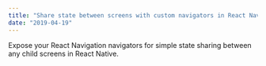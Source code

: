 ```yaml
---
title: "Share state between screens with custom navigators in React Navigation"
date: "2019-04-19"
---
```


Expose your React Navigation navigators for simple state sharing between any child screens in React Native.